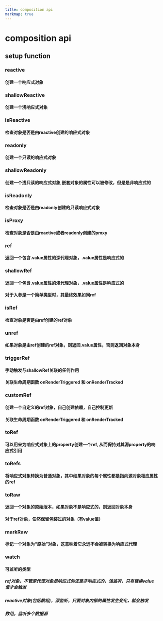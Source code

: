 ```yaml
---
title: composition api
markmap: true
---
```


# composition api

## setup function

### reactive

#### 创建一个响应式对象

### shallowReactive

#### 创建一个浅响应式对象

### isReactive

#### 检查对象是否是由reactive创建的响应式对象

### readonly

#### 创建一个只读的响应式对象

### shallowReadonly

#### 创建一个浅只读的响应式对象,嵌套对象的属性可以被修改，但是是非响应式的

### isReadonly

#### 检查对象是否是由readonly创建的只读响应式对象

### isProxy

#### 检查对象是否是由reactive或者readonly创建的proxy

### ref

#### 返回一个包含.value属性的深代理对象，.value属性是响应式的

### shallowRef

#### 返回一个包含.value属性的浅代理对象，.value属性是响应式的

#### 对于入参是一个简单类型时，其最终效果如同ref

### isRef

#### 检查对象是否是由ref创建的ref对象

### unref

#### 如果对象是由ref创建的ref对象，则返回.value属性，否则返回对象本身

### triggerRef

#### 手动触发与shallowRef关联的任何作用

#### 关联生命周期函数 onRenderTriggered 和 onRenderTracked

### customRef

#### 创建一个自定义的ref对象，自己创建依赖，自己控制更新

#### 关联生命周期函数 onRenderTriggered 和 onRenderTracked

### toRef

#### 可以用来为响应式对象上的property创建一个ref, 从而保持对其源property的响应式引用

### toRefs

#### 将响应式对象转换为普通对象，其中结果对象的每个属性都是指向源对象相应属性的ref

### toRaw

#### 返回一个对象的原始版本，如果对象不是响应式的，则返回对象本身

#### 对于ref对象，任然保留包装过的对象（有value值）

### markRaw

#### 标记一个对象为“原始”对象，这意味着它永远不会被转换为响应式代理

### watch

#### 可监听的类型

##### ref对象，不管原代理对象是响应式的还是非响应式的，浅监听，只有替换value值才会触发

##### reactive对象(包括数组)，深监听，只要对象内部的属性发生变化，就会触发

##### 数组，监听多个数据源
